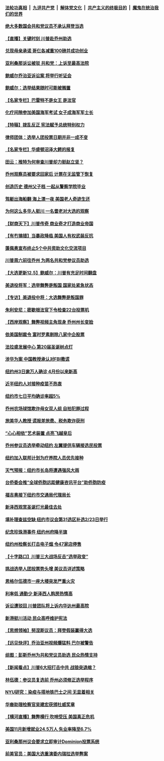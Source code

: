 

####  [法轮功真相](../../../../basic/blob/master/README.md?t=12060601) &nbsp;|&nbsp; [九评共产党](../../../../9ping.md/blob/master/README.md?t=12060601) &nbsp;|&nbsp; [解体党文化](../../../../jtdwh.md/blob/master/README.md?t=12060601)  &nbsp;|&nbsp; [共产主义的终极目的](../../../../gczydzjmd.md/blob/master/README.md?t=12060601) &nbsp;|&nbsp; [魔鬼在统治我们的世界](../../../../mgztzwmdsj.md/blob/master/README.md?t=12060601) 

#### [绝大多数国会共和党议员不承认拜登当选](../pages/nsc412/n12598468.md?t=12060601) 

#### [【直播】关键时刻 川普赴乔州助选](../pages/nsc412/n12596272.md?t=12060601) 

#### [兑现母亲承诺 哥仨各减重100磅并成功创业](../pages/nsc412/n12598083.md?t=12060601) 

#### [亚利桑那诉讼被驳 共和党：上诉至最高法院](../pages/nsc412/n12598358.md?t=12060601) 

#### [鲍威尔乔治亚诉讼案 将举行听证会](../pages/nsc412/n12598381.md?t=12060601) 

#### [鲍威尔：选举结果随时可能被搁置](../pages/nsc412/n12598296.md?t=12060601) 

#### [【名家专栏】巴雷特不是女王 是法官](../pages/nsc412/n12598131.md?t=12060601) 

#### [化疗间隙参加美国海军考试 女子成海军军士长](../pages/nsc412/n12598103.md?t=12060601) 

#### [【特稿】拨乱反正 宪法赋予总统特别权力](../pages/nsc412/n12598306.md?t=12060601) 

#### [律师团体：选举人团投票日期并非一成不变](../pages/nsc412/n12598325.md?t=12060601) 

#### [【名家专栏】华盛顿沼泽大鳄的报复](../pages/nsc412/n12598054.md?t=12060601) 

#### [田云：推特为何审查川普却力挺赵立坚？](../pages/nsc412/n12597602.md?t=12060601) 

#### [乔州观察员被要求回家后 计票在无监管下恢复](../pages/nsc412/n12598271.md?t=12060601) 

#### [创造历史 德州父子档 一起从警察学院毕业](../pages/nsc412/n12597914.md?t=12060601) 

#### [驾艇出海船翻 海上漂一夜 美国老人奇迹生还](../pages/nsc412/n12597763.md?t=12060601) 

#### [为何这么多华人挺川 一名耆老对大选的观察](../pages/nsc412/n12597628.md?t=12060601) 

#### [【财商天下】川普传奇 商业奇才打造商业帝国](../pages/nsc412/n12598249.md?t=12060601) 

#### [【有冇搞错】当暴政降临 美国人有权武装反抗](../pages/nsc412/n12596707.md?t=12060601) 

#### [蓬佩奥宣布终止5个中共资助文化交流项目](../pages/nsc412/n12598159.md?t=12060601) 

#### [川普周六前往乔州 为两名共和党参议员助选](../pages/nsc412/n12598070.md?t=12060601) 

#### [【大选更新12.5】鲍威尔：川普有充足时间翻盘](../pages/nsc412/n12597952.md?t=12060601) 

#### [美退役将军：选举舞弊是叛国 国家处紧急状态](../pages/nsc412/n12597977.md?t=12060601) 

#### [【专访】美退役中将：大选舞弊是叛国罪](../pages/nsc412/n12597752.md?t=12060601) 

#### [朱利安尼：密歇根法官下令检查22台投票机](../pages/nsc412/n12597790.md?t=12060601) 

#### [【西岸观察】舞弊视频主角现身 乔州州长变脸](../pages/nsc412/n12597744.md?t=12060601) 

#### [依美国制裁令 富时罗素剔除八家中企股票](../pages/nsc412/n12597455.md?t=12060601) 

#### [法拉盛发展中心 第20届圣诞树点灯](../pages/nsc412/n12597703.md?t=12060601) 

#### [涉华为案 中国教授承认对FBI撒谎](../pages/nsc412/n12597646.md?t=12060601) 

#### [纽约州3日逾万人确诊 4月份以来新高](../pages/nsc412/n12597656.md?t=12060601) 

#### [近半纽约人对接种疫苗不热衷](../pages/nsc412/n12597636.md?t=12060601) 

#### [纽约市七日平均确诊率超5%](../pages/nsc412/n12597669.md?t=12060601) 

#### [乔州农场球馆欺诈母女双人组 自拍犯罪过程](../pages/nsc412/n12597658.md?t=12060601) 

#### [旅美华人教授 谎报差旅费、税务欺诈获刑](../pages/nsc412/n12597634.md?t=12060601) 

#### [“心心相依”艺术装置  点亮飞越皇后](../pages/nsc412/n12597643.md?t=12060601) 

#### [乔州参议员选举牵动纽约 左翼提供车辆接选民投票](../pages/nsc412/n12597649.md?t=12060601) 

#### [纽约加入联邦计划为疗养院人员优先接种](../pages/nsc412/n12597641.md?t=12060601) 

#### [天气预报：纽约市长岛将遭遇强风大雨](../pages/nsc412/n12597662.md?t=12060601) 

#### [台侨委会推“全球侨胞远距健康咨讯平台”助侨胞防疫](../pages/nsc412/n12597651.md?t=12060601) 

#### [福吉奥接下纽约市交通局代理局长](../pages/nsc412/n12597653.md?t=12060601) 

#### [新泽西观赏圣诞灯光最佳去处](../pages/nsc412/n12597621.md?t=12060601) 

#### [填补理查兹空缺 纽约市议会第31选区补选2/23日举行](../pages/nsc412/n12597664.md?t=12060601) 

#### [纪念珍珠港事件 纽约州府降半旗](../pages/nsc412/n12597667.md?t=12060601) 

#### [纽约州检察长打击电子烟 令47家店停售](../pages/nsc412/n12597672.md?t=12060601) 

#### [【十字路口】川普三大战场反击“选举政变”](../pages/nsc412/n12597428.md?t=12060601) 

#### [挑战选举人团投票势头增 美议员详述策略](../pages/nsc412/n12597412.md?t=12060601) 

#### [恩格尔伍德市一座大楼突发严重火灾](../pages/nsc412/n12597604.md?t=12060601) 

#### [利率低 通勤少  新泽西人购房热情高](../pages/nsc412/n12597551.md?t=12060601) 

#### [诉讼遭驳回 川普团队将上诉内华达州最高院](../pages/nsc412/n12597504.md?t=12060601) 

#### [新港挺川活动 民众高呼维护宪法](../pages/nsc412/n12597410.md?t=12060601) 

#### [【思想领袖】努涅斯议员：拜登假装赢得大选](../pages/nsc412/n12580275.md?t=12060601) 

#### [【远见快评】乔治亚州视频爆猛料 巴尔被警告](../pages/nsc412/n12597218.md?t=12060601) 

#### [组图：彭斯乔州为共和党议员助选 民众热情支持](../pages/nsc412/n12597118.md?t=12060601) 

#### [【新闻看点】川普6大招打击中共 战狼突退缩？](../pages/nsc412/n12597075.md?t=12060601) 

#### [林伍德：参议员复选前 乔州必须修正选举程序](../pages/nsc412/n12597297.md?t=12060601) 

#### [NYU研究：染疫与搭地铁巴士之间 无显着相关](../pages/nsc412/n12596947.md?t=12060601) 

#### [华裔助理检察官吴建宏获颁杜威奖章](../pages/nsc412/n12596950.md?t=12060601) 

#### [【横河直播】舞弊横行 吹哨受压 美国真正危机](../pages/nsc412/n12597098.md?t=12060601) 

#### [美国11月新增就业24.5万人 失业率降至6.7%](../pages/nsc412/n12597199.md?t=12060601) 

#### [亚利桑那州议会要求立即审计Dominion投票系统](../pages/nsc412/n12597171.md?t=12060601) 

#### [前美官员：美国大选重演委内瑞拉选举弊案](../pages/nsc412/n12597187.md?t=12060601) 

